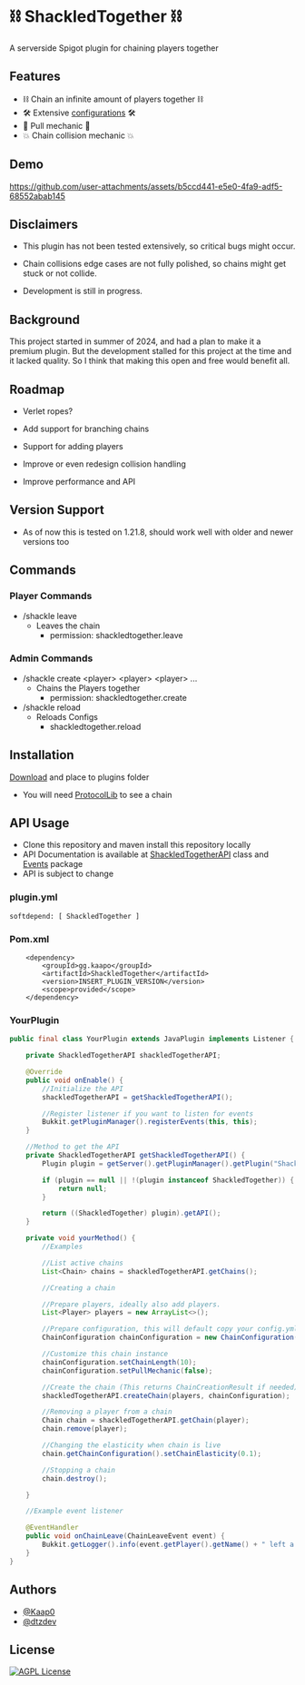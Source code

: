 # ⛓️ ShackledTogether ⛓️

A serverside Spigot plugin for chaining players together

## Features

- ⛓️ Chain an infinite amount of players together ⛓️
- 🛠️
  Extensive [configurations](https://github.com/Kaap0/ShackledTogether/blob/main/src/main/resources/config.yml)
  🛠️
- 💪 Pull mechanic 💪
- 💥 Chain collision mechanic 💥

## Demo

https://github.com/user-attachments/assets/b5ccd441-e5e0-4fa9-adf5-68552abab145

## Disclaimers

- This plugin has not been tested extensively, so critical bugs might occur.

- Chain collisions edge cases are not fully polished, so chains might get stuck or not collide.

- Development is still in progress.

## Background

This project started in summer of 2024, and had a plan to make it a premium plugin.
But the development stalled for this project at the time and it lacked quality. So I think that making this open and
free would benefit all.

## Roadmap

- Verlet ropes?

- Add support for branching chains

- Support for adding players

- Improve or even redesign collision handling

- Improve performance and API

## Version Support

- As of now this is tested on 1.21.8, should work well with older and newer versions too

## Commands

### Player Commands

- /shackle leave
    - Leaves the chain
        - permission: shackledtogether.leave

### Admin Commands

- /shackle create \<player> \<player> \<player> ...
    - Chains the Players together
        - permission: shackledtogether.create
- /shackle reload
    - Reloads Configs
        - shackledtogether.reload

## Installation

[Download](https://www.spigotmc.org/resources/shackledtogether.127418/) and place to plugins folder

- You will need [ProtocolLib](https://www.spigotmc.org/resources/protocollib.1997/) to see a chain

## API Usage

- Clone this repository and maven install this repository locally
- API Documentation is available
  at [ShackledTogetherAPI](https://github.com/Kaap0/ShackledTogether/blob/main/src/main/java/gg/kaapo/shackledtogether/chain/ShackledTogetherAPI.java)
  class
  and [Events](https://github.com/Kaap0/ShackledTogether/tree/main/src/main/java/gg/kaapo/shackledtogether/events)
  package
- API is subject to change

### plugin.yml

```
softdepend: [ ShackledTogether ]
```

### Pom.xml

        <dependency>
            <groupId>gg.kaapo</groupId>
            <artifactId>ShackledTogether</artifactId>
            <version>INSERT_PLUGIN_VERSION</version>
            <scope>provided</scope>
        </dependency>

### YourPlugin

```java
public final class YourPlugin extends JavaPlugin implements Listener {

    private ShackledTogetherAPI shackledTogetherAPI;

    @Override
    public void onEnable() {
        //Initialize the API
        shackledTogetherAPI = getShackledTogetherAPI();

        //Register listener if you want to listen for events
        Bukkit.getPluginManager().registerEvents(this, this);
    }

    //Method to get the API
    private ShackledTogetherAPI getShackledTogetherAPI() {
        Plugin plugin = getServer().getPluginManager().getPlugin("ShackledTogether");

        if (plugin == null || !(plugin instanceof ShackledTogether)) {
            return null;
        }

        return ((ShackledTogether) plugin).getAPI();
    }

    private void yourMethod() {
        //Examples

        //List active chains
        List<Chain> chains = shackledTogetherAPI.getChains();

        //Creating a chain

        //Prepare players, ideally also add players.
        List<Player> players = new ArrayList<>();

        //Prepare configuration, this will default copy your config.yml values
        ChainConfiguration chainConfiguration = new ChainConfiguration();

        //Customize this chain instance
        chainConfiguration.setChainLength(10);
        chainConfiguration.setPullMechanic(false);

        //Create the chain (This returns ChainCreationResult if needed) (You can also pass chainConfiguration as null, so it will use and follow config.yml changes)
        shackledTogetherAPI.createChain(players, chainConfiguration);

        //Removing a player from a chain
        Chain chain = shackledTogetherAPI.getChain(player);
        chain.remove(player);

        //Changing the elasticity when chain is live
        chain.getChainConfiguration().setChainElasticity(0.1);

        //Stopping a chain
        chain.destroy();

    }

    //Example event listener

    @EventHandler
    public void onChainLeave(ChainLeaveEvent event) {
        Bukkit.getLogger().info(event.getPlayer().getName() + " left a chain because of " + event.getReason());
    }
}
```

## Authors

- [@Kaap0](https://www.github.com/Kaap0)
- [@dtzdev](https://github.com/dtzdev)

## License

[![AGPL License](https://img.shields.io/badge/license-AGPL-blue.svg)](http://www.gnu.org/licenses/agpl-3.0)
